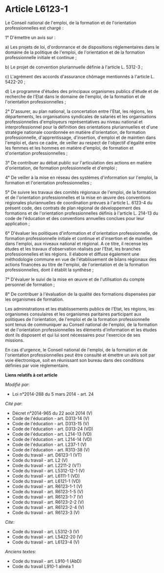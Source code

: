 # Article L6123-1

Le Conseil national de l'emploi, de la formation et de l'orientation professionnelles est chargé : 

1° D'émettre un avis sur : 

a) Les projets de loi, d'ordonnance et de dispositions réglementaires dans le domaine de la politique de l'emploi, de
l'orientation et de la formation professionnelle initiale et continue ; 

b) Le projet de convention pluriannuelle définie à l'article L. 5312-3 ; 

c) L'agrément des accords d'assurance chômage mentionnés à l'article L. 5422-20 ; 

d) Le programme d'études des principaux organismes publics d'étude et de recherche de l'Etat dans le domaine de l'emploi, de
la formation et de l'orientation professionnelles ; 

2° D'assurer, au plan national, la concertation entre l'Etat, les régions, les départements, les organisations syndicales de
salariés et les organisations professionnelles d'employeurs représentatives au niveau national et interprofessionnel pour la
définition des orientations pluriannuelles et d'une stratégie nationale coordonnée en matière d'orientation, de formation
professionnelle, d'apprentissage, d'insertion, d'emploi et de maintien dans l'emploi et, dans ce cadre, de veiller au respect
de l'objectif d'égalité entre les femmes et les hommes en matière d'emploi, de formation et d'orientation professionnelles ; 

3° De contribuer au débat public sur l'articulation des actions en matière d'orientation, de formation professionnelle et
d'emploi ; 

4° De veiller à la mise en réseau des systèmes d'information sur l'emploi, la formation et l'orientation professionnelles ; 

5° De suivre les travaux des comités régionaux de l'emploi, de la formation et de l'orientation professionnelles et la mise
en œuvre des conventions régionales pluriannuelles de coordination prévues à l'article L. 6123-4 du présent code, des
contrats de plan régional de développement des formations et de l'orientation professionnelles définis à l'article L. 214-13
du code de l'éducation et des conventions annuelles conclues pour leur application ; 

6° D'évaluer les politiques d'information et d'orientation professionnelle, de formation professionnelle initiale et continue
et d'insertion et de maintien dans l'emploi, aux niveaux national et régional. A ce titre, il recense les études et les
travaux d'observation réalisés par l'Etat, les branches professionnelles et les régions. Il élabore et diffuse également une
méthodologie commune en vue de l'établissement de bilans régionaux des actions financées au titre de l'emploi, de
l'orientation et de la formation professionnelles, dont il établit la synthèse ; 

7° D'évaluer le suivi de la mise en œuvre et de l'utilisation du compte personnel de formation ; 

8° De contribuer à l'évaluation de la qualité des formations dispensées par les organismes de formation. 

Les administrations et les établissements publics de l'Etat, les régions, les organismes consulaires et les organismes
paritaires participant aux politiques de l'orientation, de l'emploi et de la formation professionnelle sont tenus de
communiquer au Conseil national de l'emploi, de la formation et de l'orientation professionnelles les éléments d'information
et les études dont ils disposent et qui lui sont nécessaires pour l'exercice de ses missions. 

En cas d'urgence, le Conseil national de l'emploi, de la formation et de l'orientation professionnelles peut être consulté et
émettre un avis soit par voie électronique, soit en réunissant son bureau dans des conditions définies par voie
réglementaire.

**Liens relatifs à cet article**

_Modifié par_:

  - Loi n°2014-288 du 5 mars 2014 - art. 24

_Cité par_:

  - Décret n°2014-965 du 22 août 2014 (V)
  - Code de l'éducation - art. D313-14 (V)
  - Code de l'éducation - art. D313-15 (V)
  - Code de l'éducation - art. D313-24 (VD)
  - Code de l'éducation - art. L214-13 (VD)
  - Code de l'éducation - art. L214-14 (VD)
  - Code de l'éducation - art. L237-1 (V)
  - Code de l'éducation - art. R313-38 (V)
  - Code du travail - art. D6123-1 (VT)
  - Code du travail - art. L2 (V)
  - Code du travail - art. L2211-2 (VT)
  - Code du travail - art. L5312-12-1 (V)
  - Code du travail - art. L6111-1 (VD)
  - Code du travail - art. L6121-1 (VD)
  - Code du travail - art. R6123-1-1 (V)
  - Code du travail - art. R6123-1-5 (V)
  - Code du travail - art. R6123-1-7 (V)
  - Code du travail - art. R6123-2-2 (V)
  - Code du travail - art. R6123-2-4 (V)
  - Code du travail - art. R6123-3 (V)

_Cite_:

  - Code du travail - art. L5312-3 (V)
  - Code du travail - art. L5422-20 (V)
  - Code du travail - art. L6123-4 (V)

_Anciens textes_:

  - Code du travail - art. L910-1 (AbD)
  - Code du travail L910-1 alinéa 1
